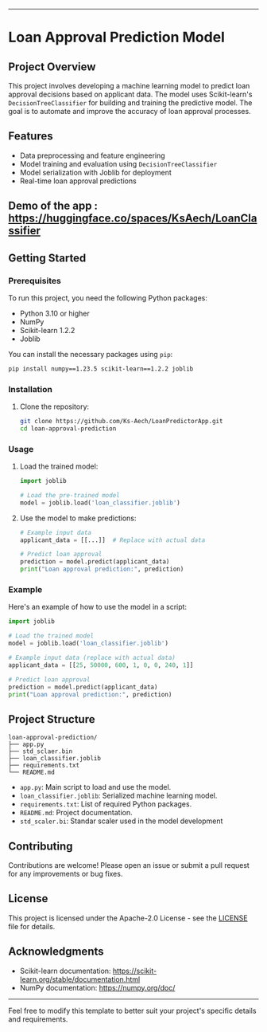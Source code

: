 
---

# Loan Approval Prediction Model

## Project Overview

This project involves developing a machine learning model to predict loan approval decisions based on applicant data. The model uses Scikit-learn's `DecisionTreeClassifier` for building and training the predictive model. The goal is to automate and improve the accuracy of loan approval processes.

## Features

- Data preprocessing and feature engineering
- Model training and evaluation using `DecisionTreeClassifier`
- Model serialization with Joblib for deployment
- Real-time loan approval predictions

## Demo of the app : https://huggingface.co/spaces/KsAech/LoanClassifier

## Getting Started

### Prerequisites

To run this project, you need the following Python packages:
- Python 3.10 or higher
- NumPy
- Scikit-learn 1.2.2
- Joblib

You can install the necessary packages using `pip`:

```bash
pip install numpy==1.23.5 scikit-learn==1.2.2 joblib
```

### Installation

1. Clone the repository:
    ```bash
    git clone https://github.com/Ks-Aech/LoanPredictorApp.git
    cd loan-approval-prediction
    ```

### Usage

1. Load the trained model:

    ```python
    import joblib

    # Load the pre-trained model
    model = joblib.load('loan_classifier.joblib')
    ```

2. Use the model to make predictions:
    ```python
    # Example input data
    applicant_data = [[...]]  # Replace with actual data

    # Predict loan approval
    prediction = model.predict(applicant_data)
    print("Loan approval prediction:", prediction)
    ```

### Example

Here's an example of how to use the model in a script:

```python
import joblib

# Load the trained model
model = joblib.load('loan_classifier.joblib')

# Example input data (replace with actual data)
applicant_data = [[25, 50000, 600, 1, 0, 0, 240, 1]]

# Predict loan approval
prediction = model.predict(applicant_data)
print("Loan approval prediction:", prediction)
```

## Project Structure

```
loan-approval-prediction/
├── app.py
├── std_sclaer.bin
├── loan_classifier.joblib
├── requirements.txt
└── README.md
```

- `app.py`: Main script to load and use the model.
- `loan_classifier.joblib`: Serialized machine learning model.
- `requirements.txt`: List of required Python packages.
- `README.md`: Project documentation.
- `std_scaler.bi`: Standar scaler used in the model development

## Contributing

Contributions are welcome! Please open an issue or submit a pull request for any improvements or bug fixes.

## License

This project is licensed under the Apache-2.0 License - see the [LICENSE](LICENSE) file for details.

## Acknowledgments

- Scikit-learn documentation: https://scikit-learn.org/stable/documentation.html
- NumPy documentation: https://numpy.org/doc/

---

Feel free to modify this template to better suit your project's specific details and requirements.
